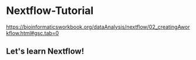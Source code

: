 # Nextflow-Tutorial
https://bioinformaticsworkbook.org/dataAnalysis/nextflow/02_creatingAworkflow.html#gsc.tab=0
## Let's learn Nextflow!
